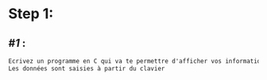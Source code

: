 # Step 1: 

## _*#1*_ : 

```diff
Ecrivez un programme en C qui va te permettre d'afficher vos informations personnelles : Nom, prenom , Age , Sexe et numero de telephone 
Les données sont saisies à partir du clavier
```